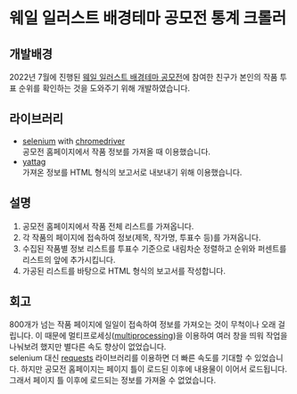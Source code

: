 # 웨일 일러스트 배경테마 공모전 통계 크롤러
## 개발배경
2022년 7월에 진행된 [웨일 일러스트 배경테마 공모전](https://store.whale.naver.com/event/wallpaper-contest)에 참여한 친구가 본인의 작품 투표 순위를 확인하는 것을 도와주기 위해 개발하였습니다.
## 라이브러리
- [selenium](https://www.selenium.dev/documentation/webdriver/) with [chromedriver](https://chromedriver.chromium.org/home)   
공모전 홈페이지에서 작품 정보를 가져올 때 이용했습니다.
- [yattag](https://www.yattag.org/)   
가져온 정보를 HTML 형식의 보고서로 내보내기 위해 이용했습니다.
## 설명
1. 공모전 홈페이지에서 작품 전체 리스트를 가져옵니다.
2. 각 작품의 페이지에 접속하여 정보(제목, 작가명, 투표수 등)를 가져옵니다.
3. 수집된 작품별 정보 리스트를 투표수 기준으로 내림차순 정렬하고 순위와 퍼센트를 리스트의 앞에 추가시킵니다.
4. 가공된 리스트를 바탕으로 HTML 형식의 보고서를 작성합니다.
## 회고
800개가 넘는 작품 페이지에 일일이 접속하여 정보를 가져오는 것이 무척이나 오래 걸립니다. 이 때문에 멀티프로세싱([multiprocessing](https://docs.python.org/ko/3/library/multiprocessing.html))을 이용하여 여러 창을 띄워 작업을 나눠보려 했지만 별다른 속도 향상이 없었습니다.   
selenium 대신 [requests](https://requests.readthedocs.io/en/latest/) 라이브러리를 이용하면 더 빠른 속도를 기대할 수 있었습니다. 하지만 공모전 홈페이지는 페이지 틀이 로드된 이후에 내용물이 이어서 로드됩니다. 그래서 페이지 틀 이후에 로드되는 정보를 가져올 수 없었습니다.